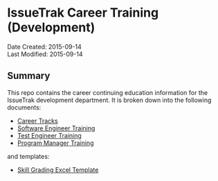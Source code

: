 # IssueTrak Career Training (Development)

Date Created: 2015-09-14  
Last Modified: 2015-09-14  

## Summary

This repo contains the career continuing education information for the IssueTrak development department. It is broken down into the following documents:

* [Career Tracks](career-tracks.md)
* [Software Engineer Training](software-engineer-training.md)
* [Test Engineer Training](test-engineer-training.md)
* [Program Manager Training](program-manager-training.md)

and templates:

* [Skill Grading Excel Template](skill-grading-template.xslx)